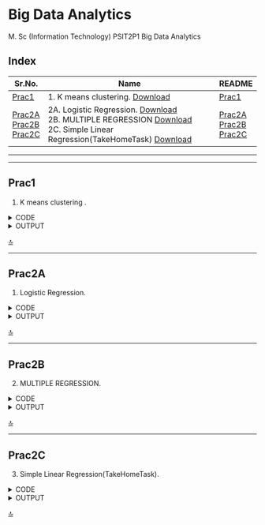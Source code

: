# Big Data Analytics

M. Sc (Information Technology)
PSIT2P1 Big Data Analytics



## Index

| Sr.No. | Name | README |
| --- | --- | --- |
| [Prac1](/MscIT/Semester%202/BigDataAnalytics/Practical%201/) | 1. K means clustering. [Download](https://NinadKarlekar.github.io/Practical_BscIT_MscIT_Ninad/MscIT/Semester%202/BigDataAnalytics/Practical%201/K_meansclustering.R) | [Prac1](#prac1) |
| [Prac2A](/MscIT/Semester%202/BigDataAnalytics/Practical%202/)  <br> [Prac2B](/MscIT/Semester%202/BigDataAnalytics/Practical%202/) <br> [Prac2C](/MscIT/Semester%202/BigDataAnalytics/Practical%201/) | 2A.	Logistic Regression.  [Download]() <br> 2B. MULTIPLE REGRESSION [Download]() <br> 2C. Simple Linear Regression(TakeHomeTask) [Download]()  | [Prac2A](#prac2A) <br> [Prac2B](#Prac2B) <br> [Prac2C](#prac2C) |




******************
---------------------

## Prac1

1. K means clustering .


<details>
<summary>CODE</summary>


```python
# install required packages
install.packages("plyr")
install.packages("ggplot2")
install.packages("cluster")
install.packages("lattice")
install.packages("grid")
install.packages("gridExtra")
# Load the package
library(plyr)
library(ggplot2)
library(cluster)
library(lattice)
library(grid)
library(gridExtra)
# A data frame is a two-dimensional array-like structure in which each column contains values of one variable and each row contains one set of values from each column.
grade_input=as.data.frame(read.csv("F:/GitHub/Practical_BscIT_MscIT_Ninad/MscIT/Semester 2/BigDataAnalytics/Dataset/grades_km_input.csv"))
kmdata_orig=as.matrix(grade_input[, c ("Student","English","Math","Science")])
kmdata=kmdata_orig[,2:4]
kmdata[1:10,]
# the k-means algorithm is used to identify clusters for k = 1, 2, .. . , 15. For each value of k, the WSS is calculated.
wss=numeric(15)
# the option n start=25 specifies that the k-means algorithm will be repeated 25 times, each starting with k random initial centroids
for(k in 1:15)wss[k]=sum(kmeans(kmdata,centers=k,nstart=25)$withinss)
plot(1:15,wss,type="b",xlab="Number of Clusters",ylab="Within sum of square")
#As can be seen, the WSS is greatly reduced when k increases from one to two. Another substantial reduction in WSS occurs at k = 3. However, the improvement in WSS is fairly linear fork > 3.
km = kmeans(kmdata,3,nstart=25)
km
c( wss[3] , sum(km$withinss))
df=as.data.frame(kmdata_orig[,2:4])
df$cluster=factor(km$cluster)
centers=as.data.frame(km$centers)

g1=ggplot(data=df, aes(x=English, y=Math, color=cluster )) + geom_point() + theme(legend.position="right") + geom_point(data=centers,aes(x=English,y=Math, color=as.factor(c(1,2,3))),size=10, alpha=.3, show.legend =FALSE)

g2=ggplot(data=df, aes(x=English, y=Science, color=cluster )) + geom_point () +geom_point(data=centers,aes(x=English,y=Science, color=as.factor(c(1,2,3))),size=10, alpha=.3, show.legend=FALSE)

g3 = ggplot(data=df, aes(x=Math, y=Science, color=cluster )) + geom_point () + geom_point(data=centers,aes(x=Math,y=Science, color=as.factor(c(1,2,3))),size=10, alpha=.3, show.legend=FALSE)
tmp=ggplot_gtable(ggplot_build(g1))

grid.arrange(arrangeGrob(g1 + theme(legend.position="none"),g2 + theme(legend.position="none"),g3 + theme(legend.position="none"),top ="High School Student Cluster Analysis" ,ncol=1))
```

</details>



<details>
<summary>OUTPUT</summary>

<img src="https://user-images.githubusercontent.com/88243315/221430084-6842ec4f-3e93-423e-beaf-45010a8a8112.png" width="600px"  alt ="BDA_prac1_1">

<img src="https://user-images.githubusercontent.com/88243315/221430085-9a1d4975-1212-410e-8813-963041c0c887.png" width="600px"  alt ="BDA_prac1_2">



</details>


[🔝](#index)

**************


## Prac2A

1. Logistic Regression. 


<details>
<summary>CODE</summary>


```python
college <- read.csv("https://raw.githubusercontent.com/ropensci/datapack/main/inst/extdata/pkg-example/binary.csv") 
head(college) 
nrow(college) 

install.packages("caTools") 
library(caTools) 
split <- sample.split(college, SplitRatio = 0.75) 
split 

training_reg <- subset(college, split == "TRUE") 
test_reg <- subset(college, split == "FALSE") 
fit_logistic_model <- glm(admit ~ .,data = training_reg,family = "binomial") 

coef(fit_logistic_model)["gre"] 
coef(fit_logistic_model)["gpa"] 
coef(fit_logistic_model)["rank"]  
predict_reg <- predict(fit_logistic_model,test_reg, type = "response")
predict_reg 

cdplot(as.factor(admit)~ gpa, data=college) 
cdplot(as.factor(admit)~ gre, data=college) 
cdplot(as.factor(admit)~ rank, data=college) 
predict_reg <- ifelse(predict_reg >0.5,1,0) 
predict_reg 
table(test_reg$admit, predict_reg)

```

</details>

<details>
<summary>OUTPUT</summary>

<img src="https://user-images.githubusercontent.com/88243315/225115544-0029ab08-c562-41f4-83e7-ae0d4fef2cb2.png" width="600px"  alt ="BDA_prac2A_1">

<img src="https://user-images.githubusercontent.com/88243315/225115555-4436bd5d-43ab-4ac7-90c6-035fd327eb6a.png" width="420px"  alt ="BDA_prac2A_2">

<img src="https://user-images.githubusercontent.com/88243315/225115557-869f0651-536f-42f6-961a-93ea918978dd.png" width="420px"  alt ="BDA_prac2A_3">

<img src="https://user-images.githubusercontent.com/88243315/225115560-0aa345a5-7d87-4de6-8d61-aaf5a2806691.png" width="420px"  alt ="BDA_prac2A_4">



</details>


[🔝](#index)

**************

## Prac2B

2. MULTIPLE REGRESSION. 


<details>
<summary>CODE</summary>


```python
college <- read.csv("https://raw.githubusercontent.com/csquared/udacity-dlnd/master/nn/binary.csv") 

head(college)
nrow(college)

install.packages("caTools")
library(caTools)
split <- sample.split(college, SplitRatio = 0.75)
split 

training_reg <- subset(college, split == "TRUE")
test_reg <- subset(college, split == "FALSE")

fit_MRegressor_model <- lm(formula = admit ~ gre+gpa+rank, data = training_reg)

predict_reg <- predict(fit_MRegressor_model,newdata = test_reg)
predict_reg 

cdplot(as.factor(admit)~ gpa, data=college)
cdplot(as.factor(admit)~ gre, data=college)
cdplot(as.factor(admit)~ rank, data=college) 

predict_reg <- ifelse(predict_reg >0.5,1,0)
predict_reg
table(test_reg$admit, predict_reg)

```

</details>

<details>
<summary>OUTPUT</summary>

<img src="https://user-images.githubusercontent.com/88243315/225115562-3e4011d5-2b88-47bb-b5c4-2a5a312f2404.png" width="600px"  alt ="BDA_prac2B_1">

<img src="https://user-images.githubusercontent.com/88243315/225115563-3b6b3369-c434-4c71-81bd-32348cf886f8.png" width="420px"  alt ="BDA_prac2B_2">

<img src="https://user-images.githubusercontent.com/88243315/225115567-d66c20f3-5973-4d2a-97b2-7ede8c098d13.png" width="420px"  alt ="BDA_prac2B_3">

<img src="https://user-images.githubusercontent.com/88243315/225115569-2a57a16a-cb49-4eee-a8f2-4dc811506b44.png" width="420px"  alt ="BDA_prac2B_4">



</details>


[🔝](#index)

---------------------------

## Prac2C

3. Simple Linear Regression(TakeHomeTask). 


<details>
<summary>CODE</summary>


```python
# Load the dataset
data <- read.csv("https://raw.githubusercontent.com/csquared/udacity-dlnd/master/nn/binary.csv")

# Plot the relationship between gre and chance of admission
plot(data$gre, data$admit, xlab = "gre Score", ylab = "Chance of Admission", main = "Take Home Task prac 2" )


# Fit a simple linear regression model
model <- lm(admit ~ gre, data = data)

# Print the summary of the model
summary(model)

# Plot the regression line
abline(model, col = "red")

# Make a prediction using the model
new_data <- data.frame(gre = 3.5)
prediction <- predict(model, newdata = new_data)
prediction

```

</details>

<details>
<summary>OUTPUT</summary>

<img src="https://user-images.githubusercontent.com/88243315/225115574-5ded86c6-17cc-41a5-85d8-4bd1682c9b99.png" width="400px"  alt ="BDA_prac2C_1">

<img src="https://user-images.githubusercontent.com/88243315/225115577-6f557fa3-2d8c-473a-870f-a64f0ddfd5f2.png" width="200px"  alt ="BDA_prac2C_2">

<img src="https://user-images.githubusercontent.com/88243315/225115581-b92e135d-c1f4-483d-b1a0-e59b61c6ec60.png" width="600px"  alt ="BDA_prac2C_3">



</details>


[🔝](#index)





























<!-- 

## Index

| Sr.No. | Name | ReadME |
| --- | --- | --- |
| [Prac1A-i](/MscIT/Semester%202/BigDataAnalytics/) <br> [Prac1A-ii](/MscIT/Semester%201/Soft_Computing_Techniques/Practical%201/)| 1A-i. Design a **simple linear neural network** model. <br> 1A-ii. Calculate the **output** of **neural net** for given data. | [Prac1A-i](#prac1a-i) <br>  [Prac1A-ii](#prac1a-ii) | 

*************************
***********************

<BR>

## Prac1A-i

- 1A-i. Heading .





```python

```

<details>
<summary>OUTPUT</summary>

![]()
![]()



</details>


[🔝](#index)

**************


**************

### [Go To Top](#soft-computing-techniques)
 -->
